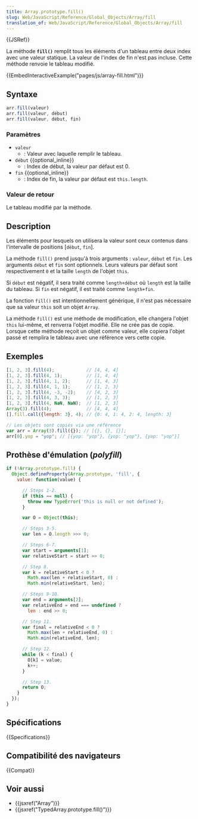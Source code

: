 ```yaml
---
title: Array.prototype.fill()
slug: Web/JavaScript/Reference/Global_Objects/Array/fill
translation_of: Web/JavaScript/Reference/Global_Objects/Array/fill
---
```


{{JSRef}}

La méthode **`fill()`** remplit tous les éléments d'un tableau entre deux index avec une valeur statique. La valeur de l'index de fin n'est pas incluse. Cette méthode renvoie le tableau modifié.

{{EmbedInteractiveExample("pages/js/array-fill.html")}}

## Syntaxe

```js
arr.fill(valeur)
arr.fill(valeur, début)
arr.fill(valeur, début, fin)
```

### Paramètres

- `valeur`
  - : Valeur avec laquelle remplir le tableau.
- `début` {{optional_inline}}
  - : Index de début, la valeur par défaut est 0.
- `fin` {{optional_inline}}
  - : Index de fin, la valeur par défaut est `this.length`.

### Valeur de retour

Le tableau modifié par la méthode.

## Description

Les éléments pour lesquels on utilisera la valeur sont ceux contenus dans l'intervalle de positions \[`début`, `fin`].

La méthode `fill()` prend jusqu'à trois arguments : `valeur`, `début` et `fin`. Les arguments `début` et `fin` sont optionnels. Leurs valeurs par défaut sont respectivement `0` et la taille `length` de l'objet `this`.

Si `début` est négatif, il sera traité comme `length+début` où `length` est la taille du tableau. Si `fin` est négatif, il est traité comme `length+fin`.

La fonction `fill()` est intentionnellement générique, il n'est pas nécessaire que sa valeur `this` soit un objet `Array`.

La méthode `fill()` est une méthode de modification, elle changera l'objet `this` lui-même, et renverra l'objet modifié. Elle ne crée pas de copie. Lorsque cette méthode reçoit un objet comme valeur, elle copiera l'objet passé et remplira le tableau avec une référence vers cette copie.

## Exemples

```js
[1, 2, 3].fill(4);            // [4, 4, 4]
[1, 2, 3].fill(4, 1);         // [1, 4, 4]
[1, 2, 3].fill(4, 1, 2);      // [1, 4, 3]
[1, 2, 3].fill(4, 1, 1);      // [1, 2, 3]
[1, 2, 3].fill(4, -3, -2);    // [4, 2, 3]
[1, 2, 3].fill(4, 3, 3);      // [1, 2, 3]
[1, 2, 3].fill(4, NaN, NaN);  // [1, 2, 3]
Array(3).fill(4);             // [4, 4, 4]
[].fill.call({length: 3}, 4); // {0: 4, 1: 4, 2: 4, length: 3}

// Les objets sont copiés via une référence
var arr = Array(3).fill({}); // [{}, {}, {}];
arr[0].yop = "yop"; // [{yop: "yop"}, {yop: "yop"}, {yop: "yop"}]
```

## Prothèse d'émulation (_polyfill_)

```js
if (!Array.prototype.fill) {
  Object.defineProperty(Array.prototype, 'fill', {
    value: function(value) {

      // Steps 1-2.
      if (this == null) {
        throw new TypeError('this is null or not defined');
      }

      var O = Object(this);

      // Steps 3-5.
      var len = O.length >>> 0;

      // Steps 6-7.
      var start = arguments[1];
      var relativeStart = start >> 0;

      // Step 8.
      var k = relativeStart < 0 ?
        Math.max(len + relativeStart, 0) :
        Math.min(relativeStart, len);

      // Steps 9-10.
      var end = arguments[2];
      var relativeEnd = end === undefined ?
        len : end >> 0;

      // Step 11.
      var final = relativeEnd < 0 ?
        Math.max(len + relativeEnd, 0) :
        Math.min(relativeEnd, len);

      // Step 12.
      while (k < final) {
        O[k] = value;
        k++;
      }

      // Step 13.
      return O;
    }
  });
}
```

## Spécifications

{{Specifications}}

## Compatibilité des navigateurs

{{Compat}}

## Voir aussi

- {{jsxref("Array")}}
- {{jsxref("TypedArray.prototype.fill()")}}
